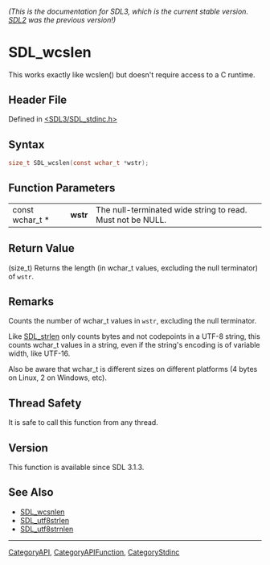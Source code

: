 ###### (This is the documentation for SDL3, which is the current stable version. [SDL2](https://wiki.libsdl.org/SDL2/) was the previous version!)
# SDL_wcslen

This works exactly like wcslen() but doesn't require access to a C runtime.

## Header File

Defined in [<SDL3/SDL_stdinc.h>](https://github.com/libsdl-org/SDL/blob/main/include/SDL3/SDL_stdinc.h)

## Syntax

```c
size_t SDL_wcslen(const wchar_t *wstr);
```

## Function Parameters

|                 |          |                                                            |
| --------------- | -------- | ---------------------------------------------------------- |
| const wchar_t * | **wstr** | The null-terminated wide string to read. Must not be NULL. |

## Return Value

(size_t) Returns the length (in wchar_t values, excluding the null
terminator) of `wstr`.

## Remarks

Counts the number of wchar_t values in `wstr`, excluding the null
terminator.

Like [SDL_strlen](SDL_strlen) only counts bytes and not codepoints in a
UTF-8 string, this counts wchar_t values in a string, even if the string's
encoding is of variable width, like UTF-16.

Also be aware that wchar_t is different sizes on different platforms (4
bytes on Linux, 2 on Windows, etc).

## Thread Safety

It is safe to call this function from any thread.

## Version

This function is available since SDL 3.1.3.

## See Also

- [SDL_wcsnlen](SDL_wcsnlen)
- [SDL_utf8strlen](SDL_utf8strlen)
- [SDL_utf8strnlen](SDL_utf8strnlen)

----
[CategoryAPI](CategoryAPI), [CategoryAPIFunction](CategoryAPIFunction), [CategoryStdinc](CategoryStdinc)

